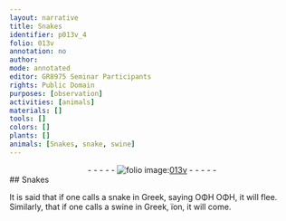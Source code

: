 ```yaml
---
layout: narrative
title: Snakes
identifier: p013v_4
folio: 013v
annotation: no
author:
mode: annotated
editor: GR8975 Seminar Participants
rights: Public Domain
purposes: [observation]
activities: [animals]
materials: []
tools: []
colors: []
plants: []
animals: [Snakes, snake, swine]
---
```


 <div class="folio" align="center">- - - - - <a href="http://gallica.bnf.fr/ark:/12148/btv1b10500001g/f32.image" target="_blank"><img src="https://cu-mkp.github.io/GR8975-edition/assets/photo-icon.png" alt="folio image: " style="display:inline-block; margin-bottom:-3px;"/>013v</a> - - - - - </div>  <span class="activity"></span> 
##  <span class="animal">Snakes</span> 

 
It is said that if one calls a <span class="animal">snake</span> in Greek, saying <span class="foreign">ΟΦΗ ΟΦΗ</span>, it will flee. Similarly, that if one calls a <span class="animal">swine</span> in Greek, <span class="foreign">ïon</span>, it will come.
 